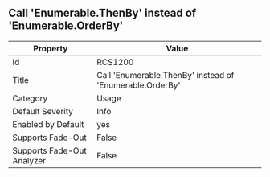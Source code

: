 ## Call 'Enumerable\.ThenBy' instead of 'Enumerable\.OrderBy'

Property | Value
--- | --- 
Id | RCS1200
Title | Call 'Enumerable\.ThenBy' instead of 'Enumerable\.OrderBy'
Category | Usage
Default Severity | Info
Enabled by Default | yes
Supports Fade-Out | False
Supports Fade-Out Analyzer | False
